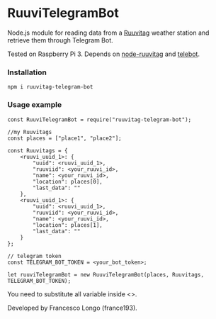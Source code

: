 # RuuviTelegramBot
Node.js module for reading data from a [Ruuvitag](http://tag.ruuvi.com) weather station and retrieve
them through Telegram Bot.

Tested on Raspberry Pi 3. 
Depends on [node-ruuvitag](https://github.com/Espesen/node-ruuvitag) and [telebot](https://github.com/mullwar/telebot). 

### Installation

```
npm i ruuvitag-telegram-bot
```

### Usage example
```
const RuuviTelegramBot = require("ruuvitag-telegram-bot");

//my Ruuvitags
const places = ["place1", "place2"];

const Ruuvitags = {
	<ruuvi_uuid_1>: {
		"uuid": <ruuvi_uuid_1>,
		"ruuviid": <your_ruuvi_id>,
		"name": <your_ruuvi_id>,
		"location": places[0],
		"last_data": ""
	},
	<ruuvi_uuid_1>: {
		"uuid": <ruuvi_uuid_1>,
		"ruuviid": <your_ruuvi_id>,
		"name": <your_ruuvi_id>,
		"location": places[1],
		"last_data": ""
	}
};

// telegram token
const TELEGRAM_BOT_TOKEN = <your_bot_token>;

let ruuviTelegramBot = new RuuviTelegramBot(places, Ruuvitags, TELEGRAM_BOT_TOKEN);
```

You need to substitute all variable inside <>.

Developed by Francesco Longo (france193).
